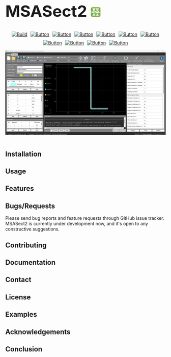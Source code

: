<!-- MSASect2 and logo -------------------------------------------------------------------------->
<div style="display: flex; justify-content: space-between; align-items: center;"> <h1 style="font-size: 50px; margin-right: 100px;"> <strong>MSASect2</strong>      
    <img src="Screenshots/logo.png" alt="MSASect2 Logo" width="30"></div>

<!-- buttons for contents -------------------------------------------------------------------------->
<!--# MSASect2-->
<div style="display: flex; flex-direction: column; align-items: center;">
  <div style="display: flex; flex-wrap: wrap; justify-content: center; gap: 10px;">
    <a href="#installation"> <img src="https://img.shields.io/badge/Installation-blue" alt="Build">  </a>
    <a href="#usage"><img src="https://img.shields.io/badge/Usage-green" alt="Button"> </a>
   <a href="#features"><img src="https://img.shields.io/badge/Features-yellow" alt="Button"></a>
   <a href="#bugsrequests"><img src="https://img.shields.io/badge/Bugs%2FRequests-red" alt="Button"></a>
   <a href="#contributing"><img src="https://img.shields.io/badge/Contributing-orange" alt="Button"></a>
   <a href="#documentation"><img src="https://img.shields.io/badge/Documentation-lightgrey" alt="Button"></a>
   <a href="#contact"><img src="https://img.shields.io/badge/Contact-lightblue" alt="Button"></a>
   <a href="#license"><img src="https://img.shields.io/badge/License-black" alt="Button"></a>
   <a href="#examples"><img src="https://img.shields.io/badge/Examples-purple" alt="Button"></a>
   <a href="#acknowledgements"><img src="https://img.shields.io/badge/Acknowledgements-pink" alt="Button"></a>
   <a href="#conclusion"><img src="https://img.shields.io/badge/Conclusion-grey" alt="Button"></a>
    </div>
</div>
<!-- Mainscreen --------------------------------------------------------------------------------->
<div style="display: flex; justify-content: space-between; align-items: center;"><p align="left"> <img src="Screenshots/MainScreen1.png" width="800" alt="Image Description"></p>
</div>
<!-- Sections --------------------------------------------------------------------------------->


## Installation
<!-- Installation instructions go here -->

## Usage
<!-- Usage instructions go here -->

## Features
<!-- Features description goes here -->

## Bugs/Requests
Please send bug reports and feature requests through GitHub issue tracker. MSASect2 is currently under development now, and it's open to any constructive suggestions.

## Contributing
<!-- Guidelines for contributing go here -->

## Documentation
<!-- Documentation links go here -->

## Contact
<!-- Contact information goes here -->

## License
<!-- License information goes here -->

## Examples
<!-- Examples go here -->

## Acknowledgements
<!-- Acknowledgements go here -->

## Conclusion
<!-- Conclusion goes here -->
